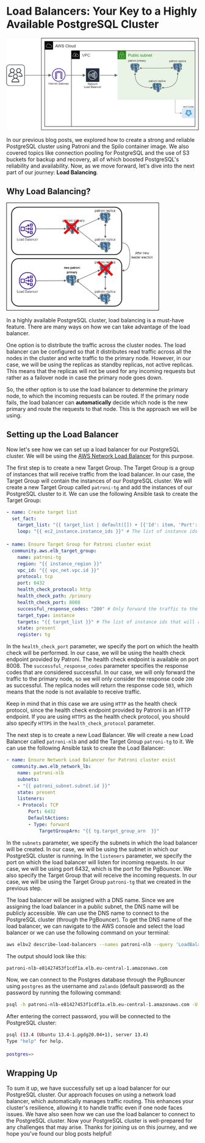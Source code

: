 # Load Balancers: Your Key to a Highly Available PostgreSQL Cluster

![Patroni Load Balancing](patroni-loadbalancing.jpg)

In our previous blog posts, we explored how to create a strong and reliable PostgreSQL cluster using Patroni and the Spilo container image. We also covered topics like connection pooling for PostgreSQL and the use of S3 buckets for backup and recovery, all of which boosted PostgreSQL's reliability and availability. Now, as we move forward, let's dive into the next part of our journey: <b>Load Balancing</b>.

## Why Load Balancing?

<img src="why-lb.jpg" alt="why-lb" width="400"/>

In a highly available PostgreSQL cluster, load balancing is a must-have feature. There are many ways on how we can take advantage of the load balancer.

One option is to distribute the traffic across the cluster nodes. The load balancer can be configured so that it distributes read traffic across all the nodes in the cluster and write traffic to the primary node. However, in our case, we will be using the replicas as standby replicas, not active replicas. This means that the replicas will not be used for any incoming requests but rather as a failover node in case the primary node goes down.

So, the other option is to use the load balancer to determine the primary node, to which the incoming requests can be routed. If the primary node fails, the load balancer can <b>automatically</b> decide which node is the new primary and route the requests to that node. This is the approach we will be using.

## Setting up the Load Balancer

Now let's see how we can set up a load balancer for our PostgreSQL cluster. We will be using the [AWS Network Load Balancer](https://docs.aws.amazon.com/elasticloadbalancing/latest/network/introduction.html) for this purpose.

The first step is to create a new Target Group. The Target Group is a group of instances that will receive traffic from the load balancer. In our case, the Target Group will contain the instances of our PostgreSQL cluster. We will create a new Target Group called `patroni-tg` and add the instances of our PostgreSQL cluster to it. We can use the following Ansible task to create the Target Group:

```yaml
- name: Create target list
  set_fact:
    target_list: "{{ target_list | default([]) + [{'Id': item, 'Port': 6432}] }}"
    loop: "{{ ec2_instance.instance_ids }}" # The list of instance ids that will receive traffic from the load balancer

- name: Ensure Target Group for Patroni cluster exist
  community.aws.elb_target_group:
    name: patroni-tg
    region: "{{ instance_region }}"
    vpc_id: "{{ vpc_net.vpc.id }}"
    protocol: tcp
    port: 6432
    health_check_protocol: http
    health_check_path: /primary
    health_check_port: 8008
    successful_response_codes: "200" # Only forward the traffic to the primary node
    target_type: instance
    targets: "{{ target_list }}" # The list of instance ids that will receive traffic from the load balancer
    state: present
    register: tg
```

In the `health_check_port` parameter, we specify the port on which the health check will be performed. In our case, we will be using the health check endpoint provided by Patroni. The health check endpoint is available on port 8008. The `successful_response_codes` parameter specifies the response codes that are considered successful. In our case, we will only forward the traffic to the primary node, so we will only consider the response code `200` as successful. The replica nodes will return the response code `503`, which means that the node is not available to receive traffic.

Keep in mind that in this case we are using `HTTP` as the health check protocol, since the health check endpoint provided by Patroni is an HTTP endpoint. If you are using `HTTPS` as the health check protocol, you should also specify `HTTPS` in the `health_check_protocol` parameter.

The next step is to create a new Load Balancer. We will create a new Load Balancer called `patroni-nlb` and add the Target Group `patroni-tg` to it. We can use the following Ansible task to create the Load Balancer:

```yaml
- name: Ensure Network Load Balancer for Patroni cluster exist
  community.aws.elb_network_lb:
    name: patroni-nlb
    subnets:
    - "{{ patroni_subnet.subnet.id }}"
    state: present
    listeners:
    - Protocol: TCP
        Port: 6432
        DefaultActions:
        - Type: forward
            TargetGroupArn: "{{ tg.target_group_arn  }}"
```

In the `subnets` parameter, we specify the subnets in which the load balancer will be created. In our case, we will be using the subnet in which our PostgreSQL cluster is running. In the `listeners` parameter, we specify the port on which the load balancer will listen for incoming requests. In our case, we will be using port 6432, which is the port for the PgBouncer. We also specify the Target Group that will receive the incoming requests. In our case, we will be using the Target Group `patroni-tg` that we created in the previous step.

The load balancer will be assigned with a DNS name. Since we are assigning the load balancer in a public subnet, the DNS name will be publicly accessible. We can use the DNS name to connect to the PostgreSQL cluster (through the PgBouncer). To get the DNS name of the load balancer, we can navigate to the AWS console and select the load balancer or we can use the following command on your terminal:

```bash
aws elbv2 describe-load-balancers --names patroni-nlb --query 'LoadBalancers[*].DNSName' --output text
```

The output should look like this:

```bash
patroni-nlb-e81427453f1cdf1a.elb.eu-central-1.amazonaws.com
```

Now, we can connect to the Postgres database through the PgBouncer using `postgres` as the username and `zalando` (default password) as the password by running the following command:

```bash
psql -h patroni-nlb-e81427453f1cdf1a.elb.eu-central-1.amazonaws.com -U postgres -p 6432
```

After entering the correct password, you will be connected to the PostgreSQL cluster:

```bash
psql (13.4 (Ubuntu 13.4-1.pgdg20.04+1), server 13.4)
Type "help" for help.

postgres=>
```

## Wrapping Up

To sum it up, we have successfully set up a load balancer for our PostgreSQL cluster. Our approach focuses on using a network load balancer, which automatically manages traffic routing. This enhances your cluster's resilience, allowing it to handle traffic even if one node faces issues. We have also seen how we can use the load balancer to connect to the PostgreSQL cluster. Now your PostgreSQL cluster is well-prepared for any challenges that may arise. Thanks for joining us on this journey, and we hope you've found our blog posts helpful!
